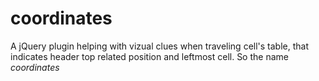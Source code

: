 coordinates
===========

A jQuery plugin helping with vizual clues when traveling cell's table, that indicates header top related position and leftmost cell. So the name *coordinates*
